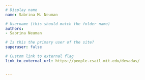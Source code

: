 ```yaml
---
# Display name
name: Sabrina M. Neuman

# Username (this should match the folder name)
authors:
- Sabrina Neuman

# Is this the primary user of the site?
superuser: false

# Custom link to external flag
link_to_external_url: https://people.csail.mit.edu/devadas/


---
```

